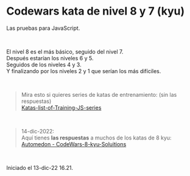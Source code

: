 # Codewars kata de nivel 8 y 7 (kyu)

Las pruebas para JavaScript.

<br>

El nivel 8 es el más básico, seguido del nivel 7.<br>
Después estarían los niveles 6 y 5.<br>
Seguidos de los niveles 4 y 3.<br>
Y finalizando por los niveles 2 y 1 que serían los más difíciles.<br>

<br>

> Mira esto si quieres series de katas de entrenamiento: (sin las respuestas) <br>
> [Katas-list-of-Training-JS-series](https://github.com/myjinxin2015/Katas-list-of-Training-JS-series) <br>


<br>

> 14-dic-2022: <br>
> Aquí tienes **las respuestas** a muchos de los katas de 8 kyu: <br>
> [Automedon - CodeWars-8-kyu-Soluitions](https://github.com/Automedon/CodeWars-8-kyu-Soluitions) <br>


<br>

Iniciado el 13-dic-22 16.21.


